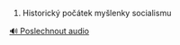 
1. Historický počátek myšlenky socialismu

[🔊 Poslechnout audio](/data/7-paragraphs/audio/chapter_139/para_006-1-Historick-potek-mylenky-socialismu.mp3)
